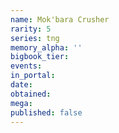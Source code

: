 ```yaml
---
name: Mok'bara Crusher
rarity: 5
series: tng
memory_alpha: ''
bigbook_tier:
events:
in_portal:
date:
obtained:
mega:
published: false
---
```

